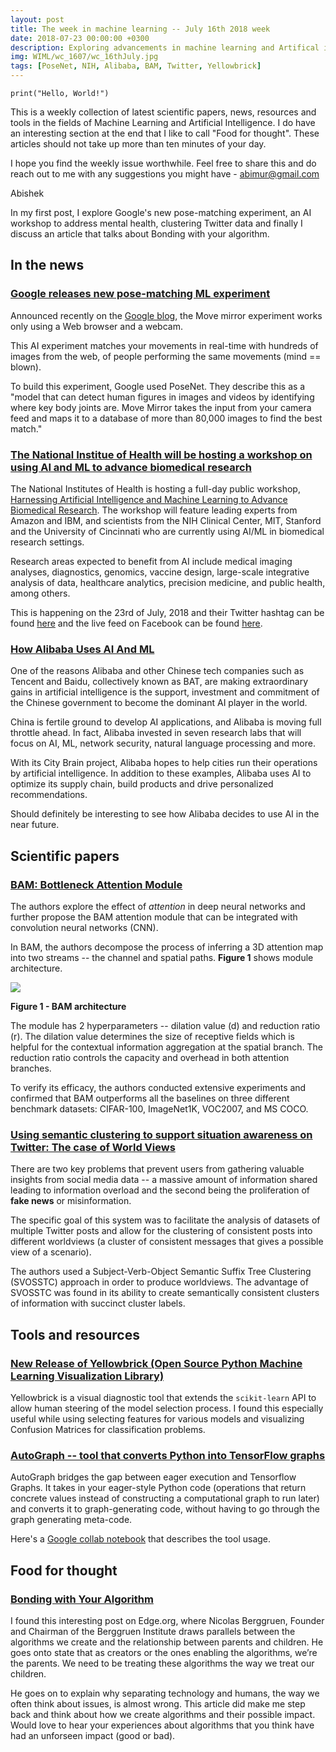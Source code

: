 ```yaml
---
layout: post
title: The week in machine learning -- July 16th 2018 week
date: 2018-07-23 00:00:00 +0300
description: Exploring advancements in machine learning and Artifical intelligence
img: WIML/wc_1607/wc_16thJuly.jpg
tags: [PoseNet, NIH, Alibaba, BAM, Twitter, Yellowbrick]
---
```


`print("Hello, World!")`

This is a weekly collection of latest scientific papers, news, resources and tools in the fields of Machine Learning and Artificial Intelligence. I do have an interesting section at the end that I like to call "Food for thought". These articles should not take up more than ten minutes of your day.

I hope you find the weekly issue worthwhile. Feel free to share this and do reach out to me with any suggestions you might have - abimur@gmail.com

Abishek

In my first post, I explore Google's new pose-matching experiment, an AI workshop to address mental health, clustering Twitter data and finally I discuss an article that talks about Bonding with your algorithm.

## In the news

### [Google releases new pose-matching ML experiment](https://www.androidauthority.com/google-pose-matching-experiment-move-mirror-887954/)

Announced recently on the [Google blog](https://www.blog.google/technology/ai/move-mirror-you-move-and-80000-images-move-you/), the Move mirror experiment works only using a Web browser and a webcam.

This AI experiment matches your movements in real-time with hundreds of images from the web, of people performing the same movements (mind == blown).

To build this experiment, Google used PoseNet. They describe this as a "model that can detect human figures in images and videos by identifying where key body joints are. Move Mirror takes the input from your camera feed and maps it to a database of more than 80,000 images to find the best match."

### [The National Institue of Health will be hosting a workshop on using AI and ML to advance biomedical research](https://www.nih.gov/news-events/news-releases/nih-host-workshop-using-artificial-intelligence-machine-learning-advance-biomedical-research)

The National Institutes of Health is hosting a full-day public workshop, [Harnessing Artificial Intelligence and Machine Learning to Advance Biomedical Research](https://datascience.nih.gov/community/2018biomedAI). The workshop will feature leading experts from Amazon and IBM, and scientists from the NIH Clinical Center, MIT, Stanford and the University of Cincinnati who are currently using AI/ML in biomedical research settings.

Research areas expected to benefit from AI include medical imaging analyses, diagnostics, genomics, vaccine design, large-scale integrative analysis of data, healthcare analytics, precision medicine, and public health, among others.

This is happening on the 23rd of July, 2018 and their Twitter hashtag can be found [here](https://twitter.com/hashtag/2018biomedAI?src=hash) and the live feed on Facebook can be found [here](https://www.facebook.com/events/222716638375782/).

### [How Alibaba Uses AI And ML](https://www.forbes.com/sites/bernardmarr/2018/07/23/the-amazing-ways-chinese-tech-giant-alibaba-uses-artificial-intelligence-and-machine-learning/#59791b2b117a)

One of the reasons Alibaba and other Chinese tech companies such as Tencent and Baidu, collectively known as BAT, are making extraordinary gains in artificial intelligence is the support, investment and commitment of the Chinese government to become the dominant AI player in the world.

China is fertile ground to develop AI applications, and Alibaba is moving full throttle ahead. In fact, Alibaba invested in seven research labs that will focus on AI, ML, network security, natural language processing and more.

With its City Brain project, Alibaba hopes to help cities run their operations by artificial intelligence. In addition to these examples, Alibaba uses AI to optimize its supply chain, build products and drive personalized recommendations.

Should definitely be interesting to see how Alibaba decides to use AI in the near future.

## Scientific papers

### [BAM: Bottleneck Attention Module](https://arxiv.org/abs/1807.06514v2)

The authors explore the effect of *attention* in deep neural networks and further propose the BAM attention module that can be integrated with convolution neural networks (CNN).

In BAM, the authors decompose the process of inferring a 3D attention map into two streams -- the channel and spatial paths. **Figure 1** shows module architecture.

![]({{site.baseurl}}/assets/img/WIML/wc_1607/BAM.png)

**Figure 1 - BAM architecture**

The module has 2 hyperparameters -- dilation value (d) and reduction ratio (r). The dilation value determines the size
of receptive fields which is helpful for the contextual information aggregation at the spatial branch. The reduction
ratio controls the capacity and overhead in both attention branches.

To verify its efficacy, the authors conducted extensive experiments and confirmed that BAM outperforms all the baselines on three different benchmark datasets: CIFAR-100, ImageNet1K, VOC2007, and MS COCO.

### [Using semantic clustering to support situation awareness on Twitter: The case of World Views](https://arxiv.org/pdf/1807.06588v1.pdf)

There are two key problems that prevent users from gathering valuable insights from social media data -- a massive amount of information shared leading to information overload and the second being the proliferation of **fake news** or misinformation.

The specific goal of this system was to facilitate the analysis of datasets of multiple Twitter posts and allow for the clustering of consistent posts into different worldviews (a cluster of consistent messages that gives a possible view of a scenario).

The authors used a Subject-Verb-Object Semantic Suffix Tree Clustering (SVOSSTC) approach in order to produce worldviews. The advantage of SVOSSTC was found in its ability to create semantically consistent clusters of information with succinct cluster labels.

## Tools and resources

### [New Release of Yellowbrick (Open Source Python Machine Learning Visualization Library)](http://www.scikit-yb.org/en/latest/gallery.html)

Yellowbrick is a visual diagnostic tool that extends the `scikit-learn` API to allow human steering of the model selection process. I found this especially useful while using selecting features for various models and visualizing Confusion Matrices for classification problems.

### [AutoGraph -- tool that converts Python into TensorFlow graphs](https://medium.com/tensorflow/autograph-converts-python-into-tensorflow-graphs-b2a871f87ec7)

AutoGraph bridges the gap between eager execution and Tensorflow Graphs. It takes in your eager-style Python code (operations that return concrete values instead of constructing a computational graph to run later) and converts it to graph-generating code, without having to go through the graph generating meta-code.

Here's a [Google collab notebook](https://colab.research.google.com/github/tensorflow/models/blob/master/samples/core/guide/autograph.ipynb) that describes the tool usage.

## Food for thought

### [Bonding with Your Algorithm](https://www.edge.org/conversation/nicolas_berggruen-bonding-with-your-algorithm)

I found this interesting post on Edge.org, where Nicolas Berggruen, Founder and Chairman of the Berggruen Institute draws parallels between the algorithms we create and the relationship between parents and children. He goes onto state that as creators or the ones enabling the algorithms, we’re the parents. We need to be treating these algorithms the way we treat our children.

He goes on to explain why separating technology and humans, the way we often think about issues, is almost wrong. This article did make me step back and think about how we create algorithms and their possible impact. Would love to hear your experiences about algorithms that you think have had an unforseen impact (good or bad).
